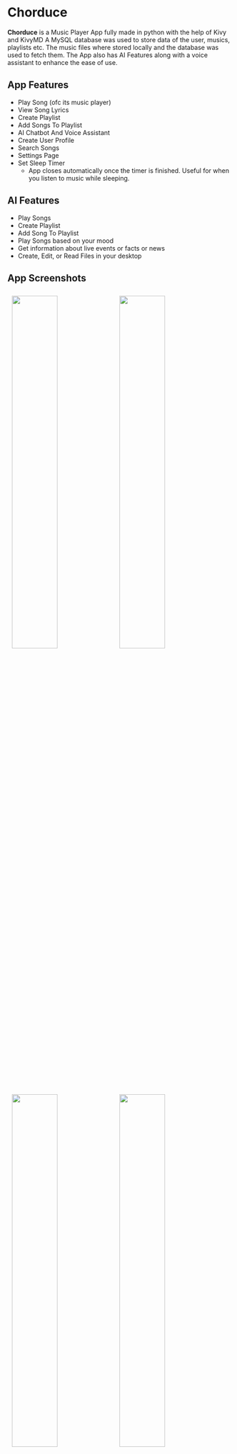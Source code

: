 # Chorduce
**Chorduce** is a Music Player App fully made in python with the help of Kivy and KivyMD
A MySQL database was used to store data of the user, musics, playlists etc. The music files where stored locally and the database was used to fetch them.
The App also has AI Features along with a voice assistant to enhance the ease of use.

## App Features
  - Play Song (ofc its music player)
  - View Song Lyrics
  - Create Playlist
  - Add Songs To Playlist
  - AI Chatbot And Voice Assistant
  - Create User Profile
  - Search Songs
  - Settings Page
  - Set Sleep Timer
      - App closes automatically once the timer is finished. Useful for when you listen to music while sleeping.

## AI Features
  - Play Songs
  - Create Playlist
  - Add Song To Playlist
  - Play Songs based on your mood
  - Get information about live events or facts or news
  - Create, Edit, or Read Files in your desktop

## App Screenshots
<p>
<img src = "https://github.com/user-attachments/assets/2dcec3fa-f223-4c5f-98b1-d9054f259d01" width = "45%" hspace = 10 vspace = 10>
<img src = "https://github.com/user-attachments/assets/cfbbd286-8d64-496a-aeda-487e02cedfac" width = "45%" vspace = 10>
<p>
<img src = "https://github.com/user-attachments/assets/6ecff858-2c6b-4efc-81d9-c249993ea21a" width = "45%" hspace = 10 vspace = 10>
<img src = "https://github.com/user-attachments/assets/5d182a31-1f7d-425f-af7e-2cbf3fd2e761" width = "45%" vspace = 10>
<p>
<img src = "https://github.com/user-attachments/assets/7d9d2a77-bd35-4742-9c0f-8a32ffe64a3e" width = "45%" hspace = 10 vspace = 10>
<img src = "https://github.com/user-attachments/assets/cce28c1f-c739-4934-972b-8c5f4355039b" width = "45%" vspace = 10>
<p>
<img src = "https://github.com/user-attachments/assets/82d42ca6-eeec-48bd-9197-871f259a0dfc" width = "45%" hspace = 10 vspace = 10>
<img src = "https://github.com/user-attachments/assets/b535a294-4830-4680-a87b-85540c8c7ce6" width = "45%" vspace = 10>
<p>
<img src = "https://github.com/user-attachments/assets/e13b892a-6f0c-4bd9-a737-b5f8a8866daf" width = "45%" hspace = 10 vspace = 10>
<img src = "https://github.com/user-attachments/assets/c613cefe-f740-42a1-9f05-d6b4ecb17786" width = "45%" vspace = 10>
<p align = "center">
<img src = "https://github.com/user-attachments/assets/6549d905-eb0a-48c3-ba07-d1fcce1d2a1b" width = "45%">
</p>

[!NOTE]
The App is not made to fit properly in all types of screens
